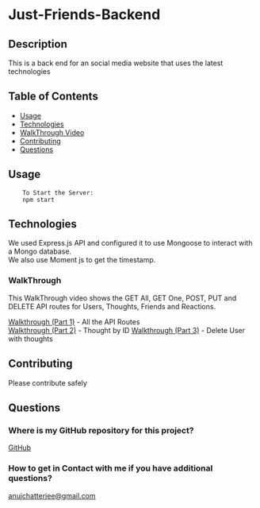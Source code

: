 # Just-Friends-Backend

## Description

This is a back end for an social media website that uses the latest technologies

## Table of Contents
* [Usage](#usage)
* [Technologies](#technologies)
* [WalkThrough Video](#walkthrough)
* [Contributing](#contributing)
* [Questions](#questions)

## Usage

        To Start the Server:
        npm start

## Technologies

We used Express.js API and configured it to use Mongoose to interact with a Mongo database.<br />
We also use Moment js to get the timestamp.<br />

### WalkThrough

This WalkThrough video shows the GET All, GET One, POST, PUT and DELETE API routes for Users, Thoughts, Friends and Reactions. 

[Walkthrough (Part 1)](https://drive.google.com/file/d/1o2RjVbTNzIWou-Zz1vH1ncmg54X-8g6g/view) - All the API Routes<br />
[Walkthrough (Part 2)](https://drive.google.com/file/d/1ajMNfg2FtiPiJsXJyRDFgTLt_GK0zzx3/view) - Thought by ID
[Walkthrough (Part 3)](https://drive.google.com/file/d/1g1XN-03PKyRd5xz4ewsWVen2_IVAER9V/view) - Delete User with thoughts

## Contributing

Please contribute safely

## Questions
### Where is my GitHub repository for this project?
[GitHub](https://github.com/chattean/just-friends)

### How to get in Contact with me if you have additional questions?

anujchatterjee@gmail.com
    

